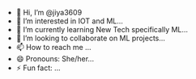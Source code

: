 - 👋 Hi, I’m @jiya3609
- 👀 I’m interested in IOT and ML...
- 🌱 I’m currently learning New Tech specifically ML...
- 💞️ I’m looking to collaborate on ML projects...
- 📫 How to reach me ...
- 😄 Pronouns: She/her...
- ⚡ Fun fact: ...

<!---
jiya3609/jiya3609 is a ✨ special ✨ repository because its `README.md` (this file) appears on your GitHub profile.
You can click the Preview link to take a look at your changes.
--->
